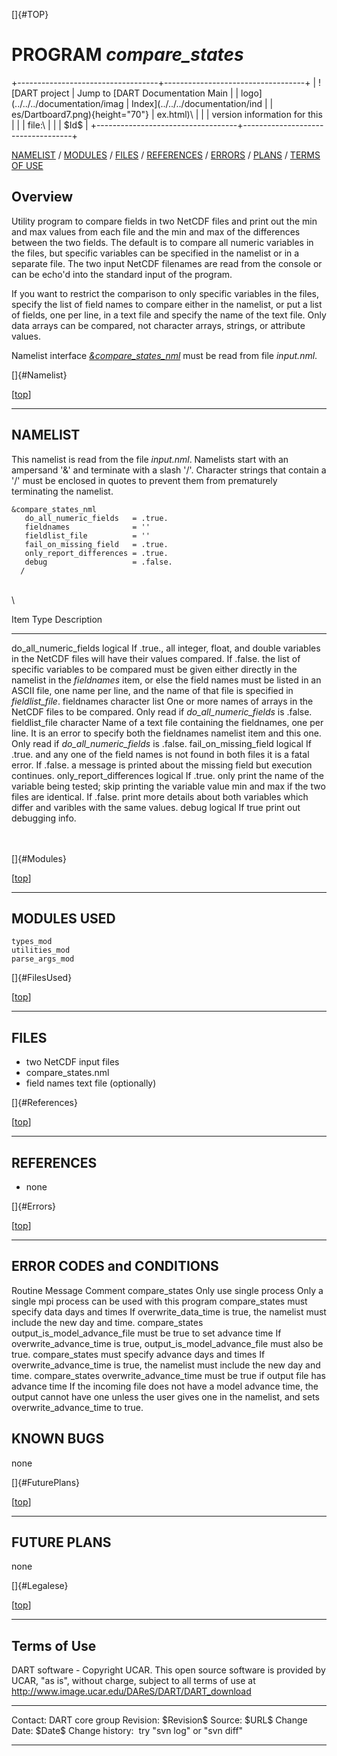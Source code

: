 []{#TOP}

PROGRAM *compare\_states*
=========================

+-----------------------------------+-----------------------------------+
| ![DART project                    | Jump to [DART Documentation Main  |
| logo](../../../documentation/imag | Index](../../../documentation/ind |
| es/Dartboard7.png){height="70"}   | ex.html)\                         |
|                                   | version information for this      |
|                                   | file:\                            |
|                                   | \$Id\$                            |
+-----------------------------------+-----------------------------------+

[NAMELIST](#Namelist) / [MODULES](#Modules) / [FILES](#FilesUsed) /
[REFERENCES](#References) / [ERRORS](#Errors) / [PLANS](#FuturePlans) /
[TERMS OF USE](#Legalese)

Overview
--------

Utility program to compare fields in two NetCDF files and print out the
min and max values from each file and the min and max of the differences
between the two fields. The default is to compare all numeric variables
in the files, but specific variables can be specified in the namelist or
in a separate file. The two input NetCDF filenames are read from the
console or can be echo'd into the standard input of the program.

If you want to restrict the comparison to only specific variables in the
files, specify the list of field names to compare either in the
namelist, or put a list of fields, one per line, in a text file and
specify the name of the text file. Only data arrays can be compared, not
character arrays, strings, or attribute values.

Namelist interface [*&compare\_states\_nml*](#Namelist) must be read
from file *input.nml*.

[]{#Namelist}

<div class="top">

\[[top](#)\]

</div>

------------------------------------------------------------------------

NAMELIST
--------

This namelist is read from the file *input.nml*. Namelists start with an
ampersand '&' and terminate with a slash '/'. Character strings that
contain a '/' must be enclosed in quotes to prevent them from
prematurely terminating the namelist.

<div class="namelist">

    &compare_states_nml
       do_all_numeric_fields   = .true.
       fieldnames              = ''
       fieldlist_file          = ''
       fail_on_missing_field   = .true.
       only_report_differences = .true.
       debug                   = .false.
      /

</div>

\
\

<div>

  Item                        Type             Description
  --------------------------- ---------------- ------------------------------------------------------------------------------------------------------------------------------------------------------------------------------------------------------------------------------------------------------------------------------------------------------------------------------------------------------------------------------------
  do\_all\_numeric\_fields    logical          If .true., all integer, float, and double variables in the NetCDF files will have their values compared. If .false. the list of specific variables to be compared must be given either directly in the namelist in the *fieldnames* item, or else the field names must be listed in an ASCII file, one name per line, and the name of that file is specified in *fieldlist\_file*.
  fieldnames                  character list   One or more names of arrays in the NetCDF files to be compared. Only read if *do\_all\_numeric\_fields* is .false.
  fieldlist\_file             character        Name of a text file containing the fieldnames, one per line. It is an error to specify both the fieldnames namelist item and this one. Only read if *do\_all\_numeric\_fields* is .false.
  fail\_on\_missing\_field    logical          If .true. and any one of the field names is not found in both files it is a fatal error. If .false. a message is printed about the missing field but execution continues.
  only\_report\_differences   logical          If .true. only print the name of the variable being tested; skip printing the variable value min and max if the two files are identical. If .false. print more details about both variables which differ and varibles with the same values.
  debug                       logical          If true print out debugging info.

</div>

\
\
[]{#Modules}

<div class="top">

\[[top](#)\]

</div>

------------------------------------------------------------------------

MODULES USED
------------

    types_mod
    utilities_mod
    parse_args_mod

[]{#FilesUsed}

<div class="top">

\[[top](#)\]

</div>

------------------------------------------------------------------------

FILES
-----

-   two NetCDF input files
-   compare\_states.nml
-   field names text file (optionally)

[]{#References}

<div class="top">

\[[top](#)\]

</div>

------------------------------------------------------------------------

REFERENCES
----------

-   none

[]{#Errors}

<div class="top">

\[[top](#)\]

</div>

------------------------------------------------------------------------

ERROR CODES and CONDITIONS
--------------------------

<div class="errors">

Routine
Message
Comment
compare\_states
Only use single process
Only a single mpi process can be used with this program
compare\_states
must specify data days and times
If overwrite\_data\_time is true, the namelist must include the new day
and time.
compare\_states
output\_is\_model\_advance\_file must be true to set advance time
If overwrite\_advance\_time is true, output\_is\_model\_advance\_file
must also be true.
compare\_states
must specify advance days and times
If overwrite\_advance\_time is true, the namelist must include the new
day and time.
compare\_states
overwrite\_advance\_time must be true if output file has advance time
If the incoming file does not have a model advance time, the output
cannot have one unless the user gives one in the namelist, and sets
overwrite\_advance\_time to true.

</div>

KNOWN BUGS
----------

none

[]{#FuturePlans}

<div class="top">

\[[top](#)\]

</div>

------------------------------------------------------------------------

FUTURE PLANS
------------

none

[]{#Legalese}

<div class="top">

\[[top](#)\]

</div>

------------------------------------------------------------------------

Terms of Use
------------

DART software - Copyright UCAR. This open source software is provided by
UCAR, "as is", without charge, subject to all terms of use at
<http://www.image.ucar.edu/DAReS/DART/DART_download>

  ------------------ -----------------------------
  Contact:           DART core group
  Revision:          \$Revision\$
  Source:            \$URL\$
  Change Date:       \$Date\$
  Change history:    try "svn log" or "svn diff"
  ------------------ -----------------------------


